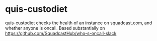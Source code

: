 # quis-custodiet

quis-custodiet checks the health of an instance on
squadcast.com, and whether anyone is oncall. Based
substantially on
https://github.com/SquadcastHub/who-s-oncall-slack
